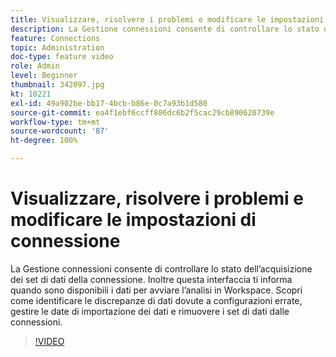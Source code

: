```yaml
---
title: Visualizzare, risolvere i problemi e modificare le impostazioni di connessione
description: La Gestione connessioni consente di controllare lo stato dell’acquisizione dei set di dati della connessione. Inoltre questa interfaccia ti informa quando sono disponibili i dati per avviare l’analisi in Workspace.
feature: Connections
topic: Administration
doc-type: feature video
role: Admin
level: Beginner
thumbnail: 342097.jpg
kt: 10221
exl-id: 49a902be-bb17-4bcb-b86e-0c7a93b1d580
source-git-commit: ea4f1ebf6ccff886dc6b2f5cac29cb890620739e
workflow-type: tm+mt
source-wordcount: '87'
ht-degree: 100%

---
```


# Visualizzare, risolvere i problemi e modificare le impostazioni di connessione

La Gestione connessioni consente di controllare lo stato dell’acquisizione dei set di dati della connessione. Inoltre questa interfaccia ti informa quando sono disponibili i dati per avviare l’analisi in Workspace. Scopri come identificare le discrepanze di dati dovute a configurazioni errate, gestire le date di importazione dei dati e rimuovere i set di dati dalle connessioni.

>[!VIDEO](https://video.tv.adobe.com/v/342097/?quality=12&learn=on)
